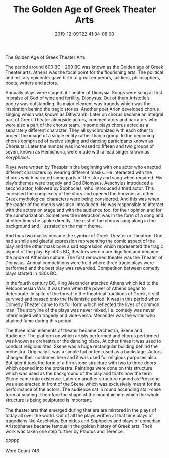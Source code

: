 ﻿---
title: "The Golden Age of Greek Theater Arts"
date: 2019-12-09T22:41:34-08:00
description: "TXT Tips for Web Success"
featured_image: "/images/TXT.jpg"
tags: ["TXT"]
---

The Golden Age of Greek Theater Arts

The period around 600 BC - 200 BC was known as the Golden age of Greek Theater arts. Athens was the focal point for the flourishing arts. The political and military epicenter gave birth to great emperors, soldiers, philosophers, poets, writers and actors. 

Annually plays were staged at Theater of Dionysia. Songs were sung at first in praise of God of wine and fertility, Dionysus. Out of them Aristotle’s poetry was outstanding. Its major element was tragedy which was the inspiration behind the tragic stories. Another poet Arion developed chorus singing which was known as Dithyramb. Later on chorus became an integral part of Greek Theater alongside actors, commentators and narrators who were also a part of the chorus team.  In some plays chorus acted as a separately different character. They all synchronized with each other to project the image of a single entity rather than a group. In the beginning chorus comprised of twelve singing and dancing participants known as Choreutai. Later the number was increased to fifteen and two groups of seven, known as Hemichoria, were made with a lead singer known as Koryphaios. 

Plays were written by Thespis in the beginning with one actor who enacted different characters by wearing different masks. He interacted with the chorus which narrated some parts of the story and sang when required. His play’s themes were tragedy and God Dionysus. Aeschylus introduced a second actor, followed by Sophocles, who introduced a third actor. This increased the complexity of the story and opened the horizons as other Greek mythological characters were being considered. And this was when the leader of the chorus was also introduced. He was responsible to interact with the actors on stage and with the audience too, for their opinion and for the summarization. Sometimes the interaction was in the form of a song and at other times he spoke directly. The rest of the chorus sang along in the background and illustrated on the main theme. 

And thus two masks became the symbol of Greek Theater or Theatron. One had a smile and gleeful expression representing the comic aspect of the play and the other mask bore a sad expression which represented the tragic aspect of the play. By 500s BC, theaters were more dignified and became the pride of Athenian culture. The first renowned theater was the Theater of Dionysus. Annual competitions were held where three tragic plays were performed and the best play was rewarded. Competition between comedy plays started in 430s BC.   

In the fourth century BC, King Alexander attacked Athens which led to the Peloponnesian War. It was then when the power of Athens began to deteriorate. In spite of the threat to the theatrical traditions of Greek, it still survived and passed onto the Hellenistic period.  It was in this period when Comedy Theater came to its full form which reflected the lives of common man. The storyline of the plays was never mixed, i.e. comedy was never intermingled with tragedy and vice-versa. Menander was the writer who attained fame during this period.

The three main elements of theater became Orchestra, Skene and Audience. The platform on which artists performed and chorus performed was known as orchestra or the dancing place. At other times it was used to conduct religious rites. Skene was a huge rectangular building behind the orchestra. Originally it was a simple hut or tent used as a backstage. Actors changed their costumes here and it was used for religious purposes also. But later it took the form of a firm stone structure with two to three doors which opened into the orchestra. Paintings were done on this structure which was used as the background of the play and that’s how the term Skene came into existence. Later on another structure named as Proskene was also erected in front of the Skene which was exclusively meant for the performance of the actors. The audience sat in round ascending stair-case form of seating. Therefore the shape of the mountain into which the whole structure is being sculptured is important.

The theater arts that emerged during that era are mirrored in the plays of today all over the world. Out of all the plays written at that time plays of tragedians like Aeschylus, Euripides and Sophocles and plays of comedian Aristophanes became famous in the golden history of Greek arts.  Their work was taken one step further by Plautus and Terence.

PPPPP

Word Count 746


